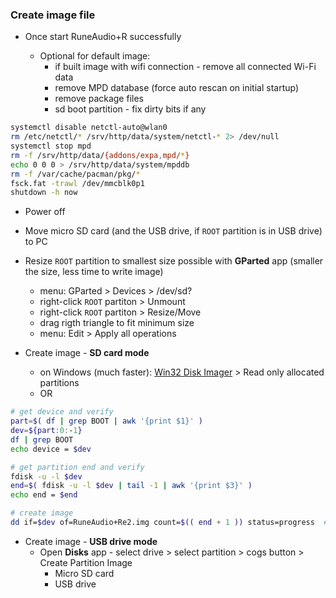 ### Create image file

- Once start RuneAudio+R successfully

	- Optional for default image:
		- if built image with wifi connection - remove all connected Wi-Fi data
		- remove MPD database (force auto rescan on initial startup)
		- remove package files
		- sd boot partition - fix dirty bits if any
```sh
systemctl disable netctl-auto@wlan0
rm /etc/netctl/* /srv/http/data/system/netctl-* 2> /dev/null
systemctl stop mpd
rm -f /srv/http/data/{addons/expa,mpd/*}
echo 0 0 0 > /srv/http/data/system/mpddb
rm -f /var/cache/pacman/pkg/*
fsck.fat -trawl /dev/mmcblk0p1
shutdown -h now
```
- Power off

- Move micro SD card (and the USB drive, if `ROOT` partition is in USB drive) to PC
- Resize `ROOT` partition to smallest size possible with **GParted** app (smaller the size, less time to write image)
	- menu: GParted > Devices > /dev/sd?
	- right-click `ROOT` partiton > Unmount
	- right-click `ROOT` partiton > Resize/Move
	- drag rigth triangle to fit minimum size
	- menu: Edit > Apply all operations
- Create image - **SD card mode**
	- on Windows (much faster): [Win32 Disk Imager](https://sourceforge.net/projects/win32diskimager/) > Read only allocated partitions
	- OR
```sh
# get device and verify
part=$( df | grep BOOT | awk '{print $1}' )
dev=${part:0:-1}
df | grep BOOT
echo device = $dev

# get partition end and verify
fdisk -u -l $dev
end=$( fdisk -u -l $dev | tail -1 | awk '{print $3}' )
echo end = $end

# create image
dd if=$dev of=RuneAudio+Re2.img count=$(( end + 1 )) status=progress  # remove status=progress if errors
```
- Create image - **USB drive mode**
	- Open **Disks** app - select drive > select partition > cogs button > Create Partition Image
		- Micro SD card
		- USB drive
